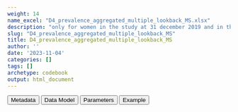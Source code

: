 ```yaml
---
weight: 14
name_excel: "D4_prevalence_aggregated_multiple_lookback_MS.xlsx"
description: "only for women in the study at 31 december 2019 and in the population since 5 or 10 years: numerator of all 5 algorithms calculated with multiple look back periods, and denominators"
slug: "D4_prevalence_aggregated_multiple_lookback_MS"
title: D4_prevalence_aggregated_multiple_lookback_MS
author: ''
date: '2023-11-04'
categories: []
tags: []
archetype: codebook
output: html_document
---
```


<script src="/rmarkdown-libs/core-js/shim.min.js"></script>
<script src="/rmarkdown-libs/react/react.min.js"></script>
<script src="/rmarkdown-libs/react/react-dom.min.js"></script>
<script src="/rmarkdown-libs/reactwidget/react-tools.js"></script>
<script src="/rmarkdown-libs/htmlwidgets/htmlwidgets.js"></script>
<link href="/rmarkdown-libs/reactable/reactable.css" rel="stylesheet" />
<script src="/rmarkdown-libs/reactable-binding/reactable.js"></script>
<div class="tab">
<button class="tablinks" onclick="openCity(event, &#39;Metadata&#39;)" id="defaultOpen">Metadata</button>
<button class="tablinks" onclick="openCity(event, &#39;Data Model&#39;)">Data Model</button>
<button class="tablinks" onclick="openCity(event, &#39;Parameters&#39;)">Parameters</button>
<button class="tablinks" onclick="openCity(event, &#39;Example&#39;)">Example</button>
</div>
<div class="tabcontent"></div>
<div id="Example" class="tabcontent">
<div id="htmlwidget-1" class="reactable html-widget " style="width:auto;height:600px;"></div>
<script type="application/json" data-for="htmlwidget-1">{"x":{"tag":{"name":"Reactable","attribs":{"data":{"algorithm":["M1_1","M1_1","M1_2","M1_2","M1_3","M1_3","M1_5","M1_5","M1_8","M1_8","M1_all","M1_all","M2_1","M2_1","M2_2","M2_2","M2_3","M2_3","M2_5","M2_5"],"years_of_lookback_at_20191231":[5,10,5,10,5,10,5,10,5,10,5,10,5,10,5,10,5,10,5,10],"numerator":[2,1,3,2,3,2,3,2,2,2,3,3,1,1,2,1,2,1,2,1],"denominator":[242,202,242,202,242,202,242,202,242,202,242,202,242,202,242,202,242,202,242,202],"datasource":["TEST","TEST","TEST","TEST","TEST","TEST","TEST","TEST","TEST","TEST","TEST","TEST","TEST","TEST","TEST","TEST","TEST","TEST","TEST","TEST"]},"columns":[{"id":"algorithm","name":"algorithm","type":"character"},{"id":"years_of_lookback_at_20191231","name":"years_of_lookback_at_20191231","type":"numeric"},{"id":"numerator","name":"numerator","type":"numeric"},{"id":"denominator","name":"denominator","type":"numeric"},{"id":"datasource","name":"datasource","type":"character"}],"sortable":false,"searchable":true,"pagination":false,"highlight":true,"bordered":true,"striped":true,"style":{"maxWidth":1800},"height":"600px","dataKey":"8b9ba137825063969e8bd365781fa5bf"},"children":[]},"class":"reactR_markup"},"evals":[],"jsHooks":[]}</script>
</div>

